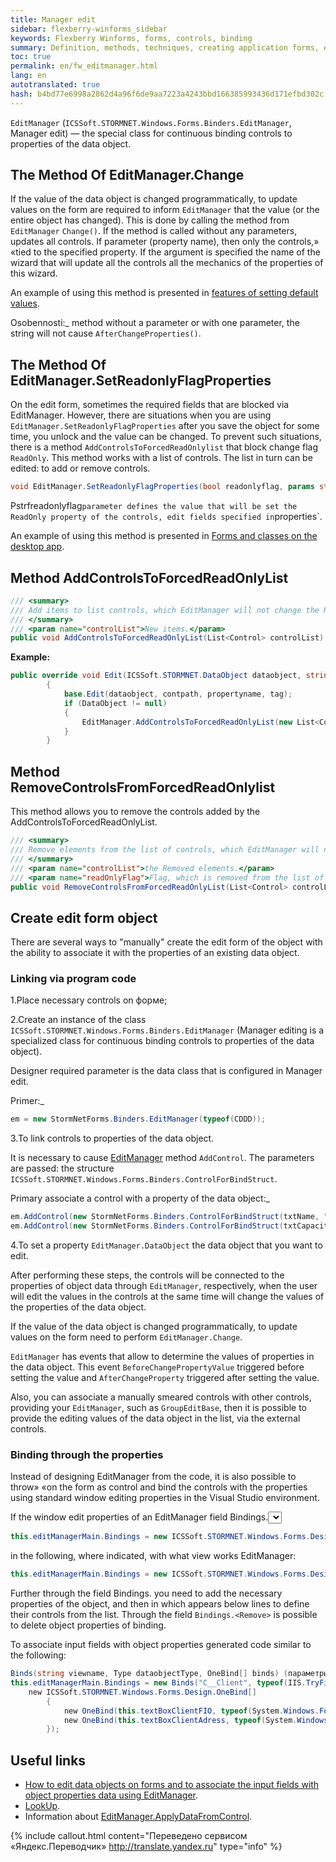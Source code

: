 ```yaml
---
title: Manager edit
sidebar: flexberry-winforms_sidebar
keywords: Flexberry Winforms, forms, controls, binding
summary: Definition, methods, techniques, creating application forms, examples
toc: true
permalink: en/fw_editmanager.html
lang: en
autotranslated: true
hash: b4bd77e6998a2862d4a96f6de9aa7223a4243bbd166385993436d171efbd302c
---
```


`EditManager` (`ICSSoft.STORMNET.Windows.Forms.Binders.EditManager`, Manager edit) — the special class for continuous binding controls to properties of the data object.

## The Method Of EditManager.Change

If the value of the data object is changed programmatically, to update values on the form are required to inform `EditManager` that the value (or the entire object has changed). This is done by calling the method from `EditManager` `Change()`. If the method is called without any parameters, updates all controls. If parameter (property name), then only the controls,» «tied to the specified property. If the argument is specified the name of the wizard that will update all the controls all the mechanics of the properties of this wizard.

An example of using this method is presented in [features of setting default values](fo_features-dafault-value.html).

Osobennosti:_ method without a parameter or with one parameter, the string will not cause `AfterChangeProperties()`.

## The Method Of EditManager.SetReadonlyFlagProperties

On the edit form, sometimes the required fields that are blocked via EditManager. However, there are situations when you are using `EditManager.SetReadonlyFlagProperties` after you save the object for some time, you unlock and the value can be changed. To prevent such situations, there is a method `AddControlsToForcedReadOnlylist` that block change flag `ReadOnly`. This method works with a list of controls. The list in turn can be edited: to add or remove controls.

```csharp
void EditManager.SetReadonlyFlagProperties(bool readonlyflag, params string[] properties)
```

Pstrfreadonlyflag` parameter defines the value that will be set the ReadOnly property of the controls, edit fields specified in `properties`.

An example of using this method is presented in [Forms and classes on the desktop app](fw_readonly-win.html).

## Method AddControlsToForcedReadOnlyList

```csharp
/// <summary> 
/// Add items to list controls, which EditManager will not change the ReadOnly flag. 
/// </summary> 
/// <param name="controlList">New items.</param> 
public void AddControlsToForcedReadOnlyList(List<Control> controlList)
```

__Example:__

```csharp
public override void Edit(ICSSoft.STORMNET.DataObject dataobject, string contpath, string propertyname, object tag)
        {
            base.Edit(dataobject, contpath, propertyname, tag);
            if (DataObject != null)
            {
                EditManager.AddControlsToForcedReadOnlyList(new List<Control>() { ctrlФИО });
            }
        }
```

## Method RemoveControlsFromForcedReadOnlylist

This method allows you to remove the controls added by the AddControlsToForcedReadOnlyList.

```csharp
/// <summary> 
/// Remove elements from the list of controls, which EditManager will not change the ReadOnly flag. 
/// </summary> 
/// <param name="controlList">the Removed elements.</param> 
/// <param name="readOnlyFlag">Flag, which is removed from the list of items you need to put in the ReadOnly property.</param> 
public void RemoveControlsFromForcedReadOnlyList(List<Control> controlList, bool readOnlyFlag = false)
```

## Create edit form object

There are several ways to "manually" create the edit form of the object with the ability to associate it with the properties of an existing data object.

### Linking via program code

1.Place necessary controls on форме;

2.Create an instance of the class `ICSSoft.STORMNET.Windows.Forms.Binders.EditManager` (Manager editing is a specialized class for continuous binding controls to properties of the data object).

Designer required parameter is the data class that is configured in Manager edit.

Primer:_

```csharp
em = new StormNetForms.Binders.EditManager(typeof(CDDD));
```

3.To link controls to properties of the data object.

It is necessary to cause [EditManager](fw_editmanager.html) method `AddControl`. The parameters are passed: the structure `ICSSoft.STORMNET.Windows.Forms.Binders.ControlForBindStruct`.

Primary associate a control with a property of the data object:_

```csharp
em.AddControl(new StormNetForms.Binders.ControlForBindStruct(txtName, "Text"), "Name");
em.AddControl(new StormNetForms.Binders.ControlForBindStruct(txtCapacity, "Text"), "Volume");
```

4.To set a property `EditManager.DataObject` the data object that you want to edit.

After performing these steps, the controls will be connected to the properties of object data through `EditManager`, respectively, when the user will edit the values in the controls at the same time will change the values of the properties of the data object.

If the value of the data object is changed programmatically, to update values on the form need to perform `EditManager.Change`.

`EditManager` has events that allow to determine the values of properties in the data object. This event `BeforeChangePropertyValue` triggered before setting the value and `AfterChangeProperty` triggered after setting the value.

Also, you can associate a manually smeared controls with other controls, providing your `EditManager`, such as `GroupEditBase`, then it is possible to provide the editing values of the data object in the list, via the external controls.

### Binding through the properties

Instead of designing EditManager from the code, it is also possible to throw» «on the form as control and bind the controls with the properties using standard window editing properties in the Visual Studio environment.

If the window edit properties of an EditManager field Bindings.<select view> for some reason, nothing to choose, then the code dependent forms, you can correct the line:

```csharp
this.editManagerMain.Bindings = new ICSSoft.STORMNET.Windows.Forms.Design.Binds("", null, null);
```

in the following, where indicated, with what view works EditManager:

```csharp
this.editManagerMain.Bindings = new ICSSoft.STORMNET.Windows.Forms.Design.Binds("C__Client", typeof(IIS.TryFilter.Клиент), null);
```

Further through the field Bindings.<Add> you need to add the necessary properties of the object, and then in which appears below lines to define their controls from the list. Through the field `Bindings.<Remove>` is possible to delete object properties of binding.

To associate input fields with object properties generated code similar to the following:

```csharp
Binds(string viewname, Type dataobjectType, OneBind[] binds) (параметры для создания объектов класса OneBind аналогичны параметрам структуры ControlForBindStruct).
this.editManagerMain.Bindings = new Binds("C__Client", typeof(IIS.TryFilter.Клиент),
    new ICSSoft.STORMNET.Windows.Forms.Design.OneBind[]
        {
            new OneBind(this.textBoxClientFIO, typeof(System.Windows.Forms.TextBox), "Text", null, "Name"),
            new OneBind(this.textBoxClientAdress, typeof(System.Windows.Forms.TextBox), "Text", null, "Registration")
        });
```

## Useful links

* [How to edit data objects on forms and to associate the input fields with object properties data using EditManager](fw_edit-objects-on-forms.html).
* [LookUp](fw_lookup.html).
* Information about [EditManager.ApplyDataFromControl](fw_editform.html).



{% include callout.html content="Переведено сервисом «Яндекс.Переводчик» <http://translate.yandex.ru>" type="info" %}